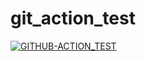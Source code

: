 # git_action_test


[![GITHUB-ACTION_TEST](https://github.com/vmatyavin/git_action_test/actions/workflows/git_action.yml/badge.svg)](https://github.com/vmatyavin/git_action_test/actions/workflows/git_action.yml)
